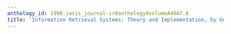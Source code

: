```yaml
---
anthology_id: 1998.jasis_journal-ir0anthology0volumeA49A7.6
title: 'Information Retrieval Systems: Theory and Implementation, by Gerald Kowalski'
---
```

